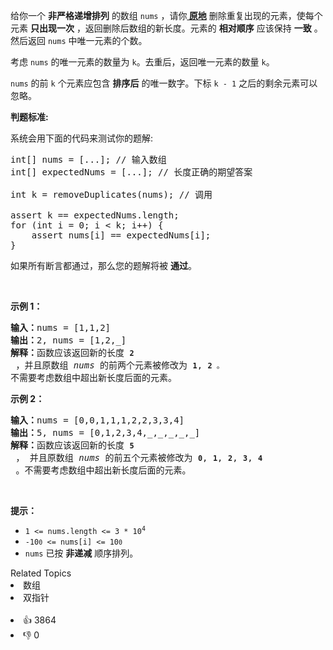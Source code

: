 <p>给你一个 <strong>非严格递增排列</strong> 的数组 <code>nums</code> ，请你<strong><a href="http://baike.baidu.com/item/%E5%8E%9F%E5%9C%B0%E7%AE%97%E6%B3%95" target="_blank"> 原地</a></strong> 删除重复出现的元素，使每个元素 <strong>只出现一次</strong> ，返回删除后数组的新长度。元素的 <strong>相对顺序</strong> 应该保持 <strong>一致</strong> 。然后返回 <code>nums</code> 中唯一元素的个数。</p>

<p>考虑 <code>nums</code> 的唯一元素的数量为 <code>k</code>。去重后，返回唯一元素的数量 <code>k</code>。</p>

<p><code>nums</code> 的前 <code>k</code> 个元素应包含 <strong>排序后</strong> 的唯一数字。下标&nbsp;<code>k - 1</code> 之后的剩余元素可以忽略。</p>

<p><strong>判题标准:</strong></p>

<p>系统会用下面的代码来测试你的题解:</p>

<pre>
int[] nums = [...]; // 输入数组
int[] expectedNums = [...]; // 长度正确的期望答案

int k = removeDuplicates(nums); // 调用

assert k == expectedNums.length;
for (int i = 0; i &lt; k; i++) {
    assert nums[i] == expectedNums[i];
}</pre>

<p>如果所有断言都通过，那么您的题解将被 <strong>通过</strong>。</p>

<p>&nbsp;</p>

<p><strong class="example">示例 1：</strong></p>

<pre>
<strong>输入：</strong>nums = [1,1,2]
<strong>输出：</strong>2, nums = [1,2,_]
<strong>解释：</strong>函数应该返回新的长度 <strong><code>2</code></strong> ，并且原数组 <em>nums </em>的前两个元素被修改为 <strong><code>1</code></strong>, <strong><code>2 </code></strong><span><code>。</code></span>不需要考虑数组中超出新长度后面的元素。
</pre>

<p><strong class="example">示例 2：</strong></p>

<pre>
<strong>输入：</strong>nums = [0,0,1,1,1,2,2,3,3,4]
<strong>输出：</strong>5, nums = [0,1,2,3,4,_,_,_,_,_]
<strong>解释：</strong>函数应该返回新的长度 <strong><code>5</code></strong> ， 并且原数组 <em>nums </em>的前五个元素被修改为 <strong><code>0</code></strong>, <strong><code>1</code></strong>, <strong><code>2</code></strong>, <strong><code>3</code></strong>, <strong><code>4</code></strong> 。不需要考虑数组中超出新长度后面的元素。
</pre>

<p>&nbsp;</p>

<p><strong>提示：</strong></p>

<ul> 
 <li><code>1 &lt;= nums.length &lt;= 3 * 10<sup>4</sup></code></li> 
 <li><code>-10<font size="1">0</font>&nbsp;&lt;= nums[i] &lt;= 10<font size="1">0</font></code></li> 
 <li><code>nums</code> 已按 <strong>非递减</strong>&nbsp;顺序排列。</li> 
</ul>

<div><div>Related Topics</div><div><li>数组</li><li>双指针</li></div></div><br><div><li>👍 3864</li><li>👎 0</li></div>